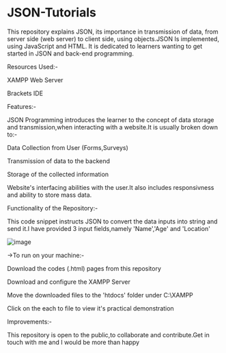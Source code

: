 # JSON-Tutorials 
This repository explains JSON, its importance in transmission of data, from server side (web server) to client side, using objects.JSON Is implemented, using JavaScript and HTML.
It is dedicated to learners wanting to get started in JSON and back-end programming.

Resources Used:-

XAMPP Web Server

Brackets IDE

Features:-

JSON Programming introduces the learner to the concept of data storage and transmission,when interacting with a website.It is usually broken down to:-

Data Collection from User (Forms,Surveys)

Transmission of data to the backend

Storage of the collected information

Website's interfacing abilities with the user.It also includes responsivness and ability to store mass data.

Functionality of the Repository:-

This code snippet instructs JSON to convert the data inputs into string and send it.I have provided 3 input fields,namely 'Name','Age' and 'Location'

![image](https://user-images.githubusercontent.com/77625109/121892885-f1980080-cd3a-11eb-9a27-877194d6ed25.png)

->To run on your machine:-

Download the codes (.html) pages from this repository

Download and configure the XAMPP Server

Move the downloaded files to the 'htdocs' folder under C:\XAMPP

Click on the each to file to view it's practical demonstration


Improvements:-

This repository is open to the public,to collaborate and contribute.Get in touch with me and I would be more than happy

